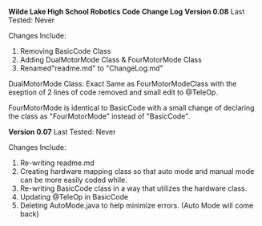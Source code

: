 **Wilde Lake High School Robotics Code Change Log**
**Version 0.08**
Last Tested: Never

Changes Include:
1. Removing BasicCode Class
2. Adding DualMotorMode Class & FourMotorMode Class
3. Renamed"readme.md" to "ChangeLog.md"

DualMotorMode Class: Exact Same as FourMotorModeClass with the exeption of 2 lines of code removed
and small edit to @TeleOp.

FourMotorMode is identical to BasicCode with a small change of declaring the class as
"FourMotorMode" instead of "BasicCode".

**Version 0.07**
Last Tested: Never

Changes Include:
1. Re-writing readme.md
2. Creating hardware mapping class so that auto mode and manual mode can be more easily coded while.
3. Re-writing BasicCode class in a way that utilizes the hardware class.
4. Updating @TeleOp in BasicCode
4. Deleting AutoMode.java to help minimize errors. (Auto Mode will come back)
